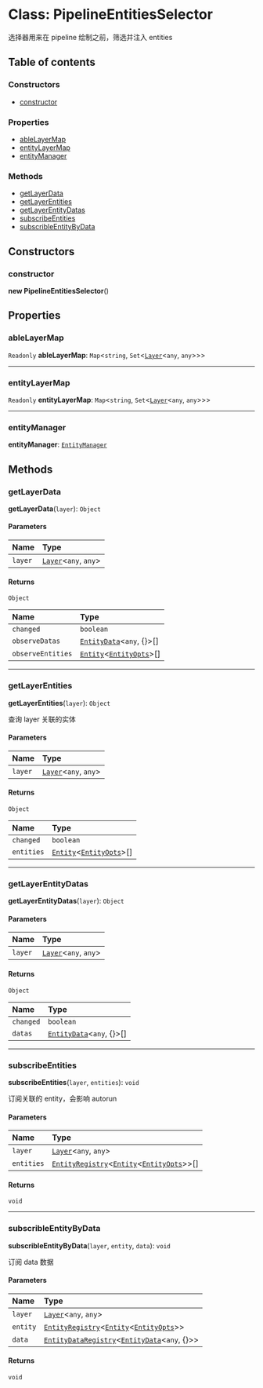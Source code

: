 # Class: PipelineEntitiesSelector

选择器用来在 pipeline 绘制之前，筛选并注入 entities

## Table of contents

### Constructors

* [constructor](/auto-docs/fixed-layout-editor/classes/PipelineEntitiesSelector.md#constructor)

### Properties

* [ableLayerMap](/auto-docs/fixed-layout-editor/classes/PipelineEntitiesSelector.md#ablelayermap)
* [entityLayerMap](/auto-docs/fixed-layout-editor/classes/PipelineEntitiesSelector.md#entitylayermap)
* [entityManager](/auto-docs/fixed-layout-editor/classes/PipelineEntitiesSelector.md#entitymanager)

### Methods

* [getLayerData](/auto-docs/fixed-layout-editor/classes/PipelineEntitiesSelector.md#getlayerdata)
* [getLayerEntities](/auto-docs/fixed-layout-editor/classes/PipelineEntitiesSelector.md#getlayerentities)
* [getLayerEntityDatas](/auto-docs/fixed-layout-editor/classes/PipelineEntitiesSelector.md#getlayerentitydatas)
* [subscribeEntities](/auto-docs/fixed-layout-editor/classes/PipelineEntitiesSelector.md#subscribeentities)
* [subscribleEntityByData](/auto-docs/fixed-layout-editor/classes/PipelineEntitiesSelector.md#subscribleentitybydata)

## Constructors

### constructor

**new PipelineEntitiesSelector**()

## Properties

### ableLayerMap

`Readonly` **ableLayerMap**: `Map`<`string`, `Set`<[`Layer`](/auto-docs/fixed-layout-editor/classes/Layer.md)<`any`, `any`>>>

***

### entityLayerMap

`Readonly` **entityLayerMap**: `Map`<`string`, `Set`<[`Layer`](/auto-docs/fixed-layout-editor/classes/Layer.md)<`any`, `any`>>>

***

### entityManager

**entityManager**: [`EntityManager`](/auto-docs/fixed-layout-editor/classes/EntityManager.md)

## Methods

### getLayerData

**getLayerData**(`layer`): `Object`

#### Parameters

| Name | Type |
| :------ | :------ |
| `layer` | [`Layer`](/auto-docs/fixed-layout-editor/classes/Layer.md)<`any`, `any`> |

#### Returns

`Object`

| Name | Type |
| :------ | :------ |
| `changed` | `boolean` |
| `observeDatas` | [`EntityData`](/auto-docs/fixed-layout-editor/classes/EntityData.md)<`any`, {}>\[] |
| `observeEntities` | [`Entity`](/auto-docs/fixed-layout-editor/classes/Entity-1.md)<[`EntityOpts`](/auto-docs/fixed-layout-editor/interfaces/EntityOpts.md)>\[] |

***

### getLayerEntities

**getLayerEntities**(`layer`): `Object`

查询 layer 关联的实体

#### Parameters

| Name | Type |
| :------ | :------ |
| `layer` | [`Layer`](/auto-docs/fixed-layout-editor/classes/Layer.md)<`any`, `any`> |

#### Returns

`Object`

| Name | Type |
| :------ | :------ |
| `changed` | `boolean` |
| `entities` | [`Entity`](/auto-docs/fixed-layout-editor/classes/Entity-1.md)<[`EntityOpts`](/auto-docs/fixed-layout-editor/interfaces/EntityOpts.md)>\[] |

***

### getLayerEntityDatas

**getLayerEntityDatas**(`layer`): `Object`

#### Parameters

| Name | Type |
| :------ | :------ |
| `layer` | [`Layer`](/auto-docs/fixed-layout-editor/classes/Layer.md)<`any`, `any`> |

#### Returns

`Object`

| Name | Type |
| :------ | :------ |
| `changed` | `boolean` |
| `datas` | [`EntityData`](/auto-docs/fixed-layout-editor/classes/EntityData.md)<`any`, {}>\[] |

***

### subscribeEntities

**subscribeEntities**(`layer`, `entities`): `void`

订阅关联的 entity，会影响 autorun

#### Parameters

| Name | Type |
| :------ | :------ |
| `layer` | [`Layer`](/auto-docs/fixed-layout-editor/classes/Layer.md)<`any`, `any`> |
| `entities` | [`EntityRegistry`](/auto-docs/fixed-layout-editor/interfaces/EntityRegistry.md)<[`Entity`](/auto-docs/fixed-layout-editor/classes/Entity-1.md)<[`EntityOpts`](/auto-docs/fixed-layout-editor/interfaces/EntityOpts.md)>>\[] |

#### Returns

`void`

***

### subscribleEntityByData

**subscribleEntityByData**(`layer`, `entity`, `data`): `void`

订阅 data 数据

#### Parameters

| Name | Type |
| :------ | :------ |
| `layer` | [`Layer`](/auto-docs/fixed-layout-editor/classes/Layer.md)<`any`, `any`> |
| `entity` | [`EntityRegistry`](/auto-docs/fixed-layout-editor/interfaces/EntityRegistry.md)<[`Entity`](/auto-docs/fixed-layout-editor/classes/Entity-1.md)<[`EntityOpts`](/auto-docs/fixed-layout-editor/interfaces/EntityOpts.md)>> |
| `data` | [`EntityDataRegistry`](/auto-docs/fixed-layout-editor/interfaces/EntityDataRegistry.md)<[`EntityData`](/auto-docs/fixed-layout-editor/classes/EntityData.md)<`any`, {}>> |

#### Returns

`void`
